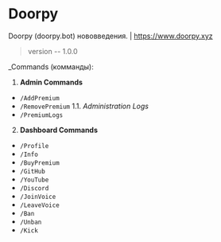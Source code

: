 # Doorpy
Doorpy (doorpy.bot) нововведения. | https://www.doorpy.xyz
> version -- 1.0.0

_Commands (комманды):
 1. **Admin Commands**
* `/AddPremium`
* `/RemovePremium`
 1.1. *Administration Logs*
* `/PremiumLogs`
2. **Dashboard Commands**
* `/Profile`
* `/Info`
* `/BuyPremium`
* `/GitHub`
* `/YouTube`
* `/Discord`
* `/JoinVoice`
* `/LeaveVoice`
* `/Ban`
* `/Unban`
* `/Kick`
